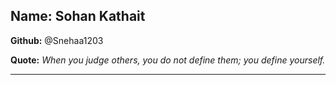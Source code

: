 ## Name: Sohan Kathait

**Github:** @Snehaa1203

**Quote:** *When you judge others, you do not define them; you define yourself.*

---